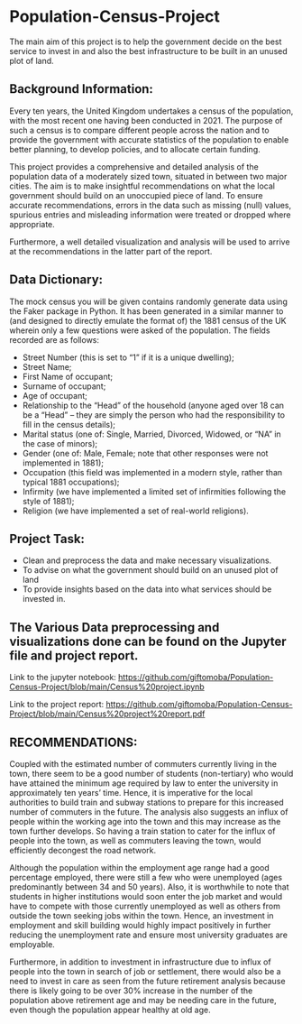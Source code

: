# Population-Census-Project
The main aim of this project is to help the government decide on the best service to invest in and also the best infrastructure to be built in an unused plot of land.

## Background Information:
Every ten years, the United Kingdom undertakes a census of the population, with the most recent one having 
been conducted in 2021. The purpose of such a census is to compare different people across the nation and to 
provide the government with accurate statistics of the population to enable better planning, to develop policies, 
and to allocate certain funding. 

This project provides a comprehensive and detailed analysis of the population data of a moderately sized town, 
situated in between two major cities. The aim is to make insightful recommendations on what the local 
government should build on an unoccupied piece of land.
To ensure accurate recommendations, errors in the data such as missing (null) values, spurious entries and
misleading information were treated or dropped where appropriate.

Furthermore, a well detailed visualization and analysis will be used to arrive at the recommendations in the latter 
part of the report.


## Data Dictionary: 
The mock census you will be given contains randomly generate data using the Faker package in Python. It has 
been generated in a similar manner to (and designed to directly emulate the format of) the 1881 census of the 
UK wherein only a few questions were asked of the population. The fields recorded are as follows: 
- Street Number (this is set to “1” if it is a unique dwelling); 
- Street Name; 
- First Name of occupant; 
- Surname of occupant; 
- Age of occupant; 
- Relationship to the “Head” of the household (anyone aged over 18 can be a “Head” – they are simply the person who had the responsibility to fill in the census details); 
- Marital status (one of: Single, Married, Divorced, Widowed, or “NA” in the case of minors); 
- Gender (one of: Male, Female; note that other responses were not implemented in 1881); 
- Occupation (this field was implemented in a modern style, rather than typical 1881 occupations); 
- Infirmity (we have implemented a limited set of infirmities following the style of 1881); 
- Religion (we have implemented a set of real-world religions).

## Project Task:
- Clean and preprocess the data and make necessary visualizations.
- To advise on what the government should build on an unused plot of land
- To provide insights based on the data into what services should be invested in.

## The Various Data preprocessing and visualizations done can be found on the Jupyter file and project report.

Link to the jupyter notebook: https://github.com/giftomoba/Population-Census-Project/blob/main/Census%20project.ipynb

Link to the project report: https://github.com/giftomoba/Population-Census-Project/blob/main/Census%20project%20report.pdf


## RECOMMENDATIONS:
Coupled with the estimated number of commuters currently living in the town, there seem to be a good number 
of students (non-tertiary) who would have attained the minimum age required by law to enter the university in 
approximately ten years’ time. Hence, it is imperative for the local authorities to build train and subway stations 
to prepare for this increased number of commuters in the future. The analysis also suggests an influx of people 
within the working age into the town and this may increase as the town further develops. So having a train station 
to cater for the influx of people into the town, as well as commuters leaving the town, would efficiently decongest 
the road network.

Although the population within the employment age range had a good percentage employed, there were still a 
few who were unemployed (ages predominantly between 34 and 50 years). Also, it is worthwhile to note that 
students in higher institutions would soon enter the job market and would have to compete with those currently 
unemployed as well as others from outside the town seeking jobs within the town. Hence, an investment in 
employment and skill building would highly impact positively in further reducing the unemployment rate and 
ensure most university graduates are employable.

Furthermore, in addition to investment in infrastructure due to influx of people into the town in search of job or 
settlement, there would also be a need to invest in care as seen from the future retirement analysis because 
there is likely going to be over 30% increase in the number of the population above retirement age and may be 
needing care in the future, even though the population appear healthy at old age.

